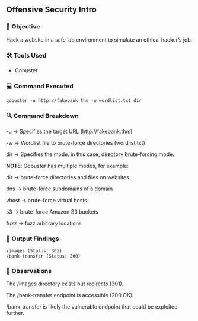 
## Offensive Security Intro  

### 🎯 Objective  
Hack a website in a safe lab environment to simulate an ethical hacker’s job.  

### 🛠 Tools Used  
- Gobuster  

### 💻 Command Executed  
```
gobuster -u http://fakebank.thm -w wordlist.txt dir
```

### 🔍 Command Breakdown

-u → Specifies the target URL (http://fakebank.thm)

-w → Wordlist file to brute-force directories (wordlist.txt)

dir → Specifies the mode. in this case, directory brute-forcing mode.

**NOTE**: 
Gobuster has multiple modes, for example:

dir → brute-force directories and files on websites

dns → brute-force subdomains of a domain

vhost → brute-force virtual hosts

s3 → brute-force Amazon S3 buckets

fuzz → fuzz arbitrary locations


### 📂 Output Findings
```
/images (Status: 301)
/bank-transfer (Status: 200)
```

### 📝 Observations

The /images directory exists but redirects (301).

The /bank-transfer endpoint is accessible (200 OK).

/bank-transfer is likely the vulnerable endpoint that could be exploited further.
